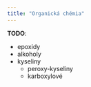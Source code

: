```yaml
---
title: "Organická chémia"
---
```


**TODO**:
- epoxidy
- alkoholy
- kyseliny
	- peroxy-kyseliny
	- karboxylové